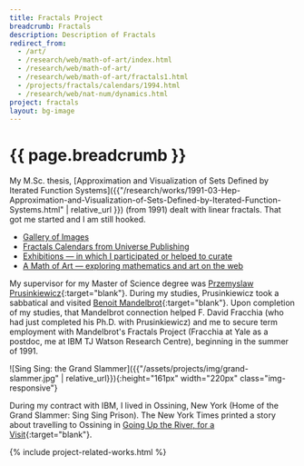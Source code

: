 ```yaml
---
title: Fractals Project
breadcrumb: Fractals
description: Description of Fractals
redirect_from:
  - /art/
  - /research/web/math-of-art/index.html
  - /research/web/math-of-art/
  - /research/web/math-of-art/fractals1.html
  - /projects/fractals/calendars/1994.html
  - /research/web/nat-num/dynamics.html
project: fractals
layout: bg-image
---
```

# {{ page.breadcrumb }}

My M.Sc. thesis,
[Approximation and Visualization of Sets Defined by Iterated Function Systems]({{"/research/works/1991-03-Hep-Approximation-and-Visualization-of-Sets-Defined-by-Iterated-Function-Systems.html" | relative_url }})
(from 1991) dealt with linear fractals.
That got me started and I am still hooked.

- [Gallery of Images](gallery/)
- [Fractals Calendars from Universe Publishing](calendars/)
- [Exhibitions &mdash; in which I participated or helped to curate](exhibitions/)
- [A Math of Art &mdash; exploring mathematics and art on the web](math-of-art.html)

My supervisor for my Master of Science degree was
[Przemyslaw Prusinkiewicz](https://en.wikipedia.org/wiki/Przemys%C5%82aw_Prusinkiewicz){:target="blank"}.
During my studies, Prusinkiewicz took a sabbatical and visited
[Benoit Mandelbrot](https://en.wikipedia.org/wiki/Benoit_Mandelbrot){:target="blank"}.
Upon completion of my studies,
that Mandelbrot connection helped F. David Fracchia
(who had just completed his Ph.D. with Prusinkiewicz)
and me to secure term employment with Mandelbrot's Fractals Project
(Fracchia at Yale as a postdoc, me at IBM TJ Watson Research Centre),
beginning in the summer of 1991.

![Sing Sing: the Grand Slammer]({{"/assets/projects/img/grand-slammer.jpg" | relative_url}}){:height="161px" width="220px" class="img-responsive"}

During my contract with IBM, I lived in Ossining, New York
(Home of the Grand Slammer: Sing Sing Prison).
The New York Times printed a story about travelling to Ossining in
[Going Up the River, for a Visit](http://www.nytimes.com/2005/01/21/travel/escapes/going-up-the-river-for-a-visit.html){:target="blank"}.


{% include project-related-works.html %}
